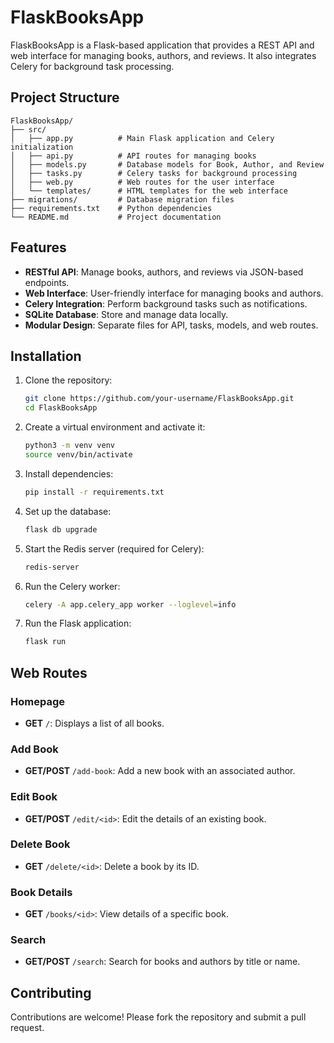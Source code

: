 # FlaskBooksApp

FlaskBooksApp is a Flask-based application that provides a REST API and web interface for managing books, authors, and reviews. It also integrates Celery for background task processing.

## Project Structure

```
FlaskBooksApp/
├── src/
│   ├── app.py          # Main Flask application and Celery initialization
│   ├── api.py          # API routes for managing books
│   ├── models.py       # Database models for Book, Author, and Review
│   ├── tasks.py        # Celery tasks for background processing
│   ├── web.py          # Web routes for the user interface
│   └── templates/      # HTML templates for the web interface
├── migrations/         # Database migration files
├── requirements.txt    # Python dependencies
└── README.md           # Project documentation
```

## Features

- **RESTful API**: Manage books, authors, and reviews via JSON-based endpoints.
- **Web Interface**: User-friendly interface for managing books and authors.
- **Celery Integration**: Perform background tasks such as notifications.
- **SQLite Database**: Store and manage data locally.
- **Modular Design**: Separate files for API, tasks, models, and web routes.

## Installation

1. Clone the repository:
   ```bash
   git clone https://github.com/your-username/FlaskBooksApp.git
   cd FlaskBooksApp
   ```

2. Create a virtual environment and activate it:
   ```bash
   python3 -m venv venv
   source venv/bin/activate
   ```

3. Install dependencies:
   ```bash
   pip install -r requirements.txt
   ```

4. Set up the database:
   ```bash
   flask db upgrade
   ```

5. Start the Redis server (required for Celery):
   ```bash
   redis-server
   ```

6. Run the Celery worker:
   ```bash
   celery -A app.celery_app worker --loglevel=info
   ```

7. Run the Flask application:
   ```bash
   flask run
   ```

## Web Routes

### Homepage

- **GET** `/`: Displays a list of all books.

### Add Book

- **GET/POST** `/add-book`: Add a new book with an associated author.

### Edit Book

- **GET/POST** `/edit/<id>`: Edit the details of an existing book.

### Delete Book

- **GET** `/delete/<id>`: Delete a book by its ID.

### Book Details

- **GET** `/books/<id>`: View details of a specific book.

### Search

- **GET/POST** `/search`: Search for books and authors by title or name.

## Contributing

Contributions are welcome! Please fork the repository and submit a pull request.

